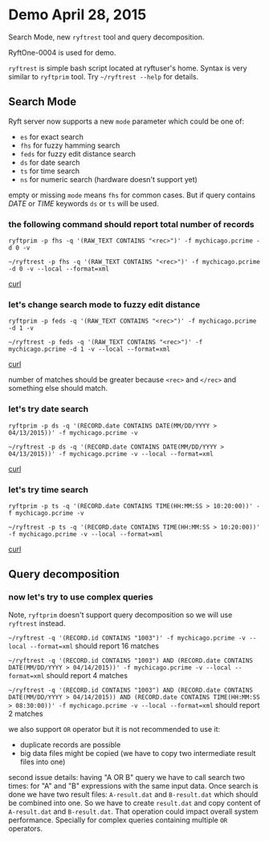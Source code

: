 # Demo April 28, 2015

Search Mode, new `ryftrest` tool and query decomposition.

RyftOne-0004 is used for demo.

`ryftrest` is simple bash script located at ryftuser's home.
Syntax is very similar to `ryftprim` tool.
Try `~/ryftrest --help` for details.


## Search Mode

Ryft server now supports a new `mode` parameter which could be one of:

- `es` for exact search
- `fhs` for fuzzy hamming search
- `feds` for fuzzy edit distance search
- `ds` for date search
- `ts` for time search
- `ns` for numeric search (hardware doesn't support yet)

empty or missing `mode` means `fhs` for common cases. But if query
contains *DATE* or *TIME* keywords `ds` or `ts` will be used.

### the following command should report total number of records

`ryftprim -p fhs -q '(RAW_TEXT CONTAINS "<rec>")' -f mychicago.pcrime -d 0 -v`

`~/ryftrest -p fhs -q '(RAW_TEXT CONTAINS "<rec>")' -f mychicago.pcrime -d 0 -v --local --format=xml`

[curl](http://localhost:8765/search?local=true&query=%28RAW_TEXT%20CONTAINS%20%22%3Crec%3E%22%29&files=mychicago.pcrime&cs=true&mode=fhs&stats=true)


### let's change search mode to fuzzy edit distance

`ryftprim -p feds -q '(RAW_TEXT CONTAINS "<rec>")' -f mychicago.pcrime -d 1 -v`

`~/ryftrest -p feds -q '(RAW_TEXT CONTAINS "<rec>")' -f mychicago.pcrime -d 1 -v --local --format=xml`

[curl](http://localhost:8765/search?local=true&query=%28RAW_TEXT%20CONTAINS%20%22%3Crec%3E%22%29&files=mychicago.pcrime&cs=true&fuziness=1&mode=feds&stats=true)

number of matches should be greater because `<rec>` and `</rec>` and something else should match.


### let's try date search

`ryftprim -p ds -q '(RECORD.date CONTAINS DATE(MM/DD/YYYY > 04/13/2015))' -f mychicago.pcrime -v`

`~/ryftrest -p ds -q '(RECORD.date CONTAINS DATE(MM/DD/YYYY > 04/13/2015))' -f mychicago.pcrime -v --local --format=xml`

[curl](http://localhost:8765/search?local=true&query=%28RECORD.date%20CONTAINS%20DATE%28MM%2FDD%2FYYYY%20%3E%2004%2F13%2F2015%29%29&files=mychicago.pcrime&cs=true&mode=ds&stats=true)


### let's try time search

`ryftprim -p ts -q '(RECORD.date CONTAINS TIME(HH:MM:SS > 10:20:00))' -f mychicago.pcrime -v`

`~/ryftrest -p ts -q '(RECORD.date CONTAINS TIME(HH:MM:SS > 10:20:00))' -f mychicago.pcrime -v --local --format=xml`

[curl](http://localhost:8765/search?local=true&query=%28RECORD.date%20CONTAINS%20TIME%28HH%3AMM%3ASS%20%3E%2010%3A20%3A00%29%29&files=mychicago.pcrime&cs=true&mode=ts&stats=true)


## Query decomposition

### now let's try to use complex queries

Note, `ryftprim` doesn't support query decomposition so we will use `ryftrest` instead.

`~/ryftrest -q '(RECORD.id CONTAINS "1003")' -f mychicago.pcrime -v --local --format=xml`  should report 16 matches

`~/ryftrest -q '(RECORD.id CONTAINS "1003") AND (RECORD.date CONTAINS DATE(MM/DD/YYYY > 04/14/2015))' -f mychicago.pcrime -v --local --format=xml`  should report 4 matches

`~/ryftrest -q '(RECORD.id CONTAINS "1003") AND (RECORD.date CONTAINS DATE(MM/DD/YYYY > 04/14/2015)) AND (RECORD.date CONTAINS TIME(HH:MM:SS > 08:30:00))' -f mychicago.pcrime -v --local --format=xml`  should report 2 matches

we also support `OR` operator but it is not recommended to use it:

- duplicate records are possible
- big data files might be copied (we have to copy two intermediate result files into one)

second issue details: having "A OR B" query we have to call search two times: for "A" and "B" expressions with the same input data.
Once search is done we have two result files: `A-result.dat` and `B-result.dat` which should be combined into one.
So we have to create `result.dat` and copy content of `A-result.dat` and `B-result.dat`.
That operation could impact overall system performance. Specially for complex queries containing multiple `OR` operators.
